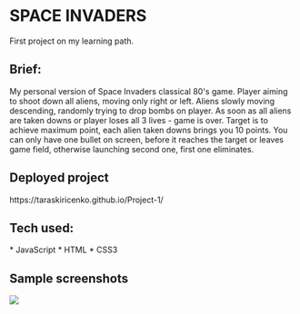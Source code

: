 # SPACE INVADERS
First project on my learning path.

<h2>Brief:</h2>
My personal version of Space Invaders classical 80's game. Player aiming to shoot down all aliens, moving only right or left. Aliens slowly moving descending, randomly trying to drop bombs on player. As soon as all aliens are taken downs or player loses all 3 lives - game is over. Target is to achieve maximum point, each alien taken downs brings you 10 points. You can only have one bullet on screen, before it reaches the target or leaves game field, otherwise launching second one, first one eliminates.

<h2>Deployed project</h2>
<link>https://taraskiricenko.github.io/Project-1/</link>

<h2>Tech used:</h2>
* JavaScript
* HTML
* CSS3

<h2>Sample screenshots</h2>
<img src="file:///Users/taraskiricenko/Desktop/Screenshot%202021-08-11%20at%2014.08.37.png"/>

